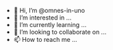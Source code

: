 - 👋 Hi, I’m @omnes-in-uno
- 👀 I’m interested in ...
- 🌱 I’m currently learning ...
- 💞️ I’m looking to collaborate on ...
- 📫 How to reach me ...

<!---
omnes-in-uno/omnes-in-uno is a ✨ special ✨ repository because its `README.md` (this file) appears on your GitHub profile.
You can click the Preview link to take a look at your changes.
--->
